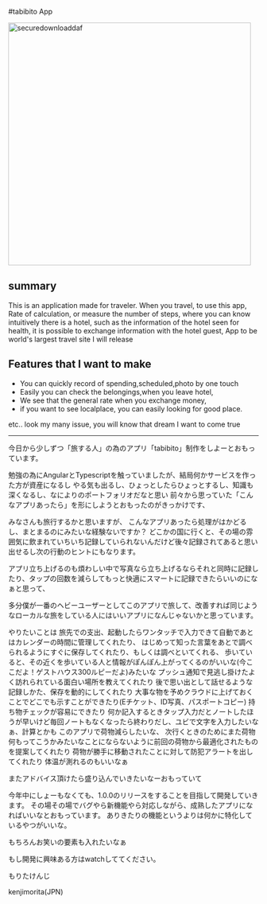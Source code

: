 #tabibito App

<img src="http://kenjimorita.jp/wp-content/uploads/2015/08/securedownloaddaf.jpeg" alt="securedownloaddaf" width="488" height="488" class="alignnone size-full wp-image-8255" />

## summary
This is an application made for traveler.
When you travel, to use this app,
Rate of calculation, or measure the number of steps, where you can know intuitively there is a hotel, such as the information of the hotel seen for health, it is possible to exchange information with the hotel guest,
App to be world's largest travel site I will release

## Features that I want to make

- You can quickly record of spending,scheduled,photo by one touch
- Easily you can check the belongings,when you leave hotel,
- We see that the general rate when you exchange money,
- if you want to see localplace, you can easily looking for good place.


etc.. look my many issue, you will know that dream I want to come true


<hr />

今日から少しずつ「旅する人」の為のアプリ「tabibito」制作をしよーとおもっています。





勉強の為にAngularとTypescriptを触っていましたが、結局何かサービスを作った方が資産になるし
やる気も出るし、ひょっとしたらひょっとするし、知識も深くなるし、なによりのポートフォリオだなと思い
前々から思っていた「こんなアプリあったら」を形にしようとおもったのがきっかけです、

みなさんも旅行するかと思いますが、
こんなアプリあったら処理がはかどるし、まとまるのにみたいな経験ないですか？
どこかの国に行くと、その場の雰囲気に飲まれていちいち記録していられないんだけど後々記録されてあると思い出せるし次の行動のヒントにもなります。

アプリ立ち上げるのも煩わしい中で写真なら立ち上げるならそれと同時に記録したり、タップの回数を減らしてもっと快適にスマートに記録できたらいいのになぁと思って、

多分僕が一番のヘビーユーザーとしてこのアプリで旅して、改善すれば同じようなローカルな旅をしている人にはいいアプリになんじゃないかと思っています。

やりたいことは
旅先での支出、起動したらワンタッチで入力できて自動であとはカレンダーの時間に管理してくれたり、
はじめって知った言葉をあとで調べられるようにすぐに保存してくれたり、もしくは調べといてくれる、
歩いていると、その近くを歩いている人と情報がぽんぽん上がってくるのがいいな(今ここだよ！ゲストハウス300ルピーだよ)みたいな
プッシュ通知で見逃し掛けたよく訪れられている面白い場所を教えてくれたり
後で思い出として話せるような記録しかた、保存を動的にしてくれたり
大事な物を予めクラウドに上げておくことでどこでも示すことができたり(Eチケット、ID写真、パスポートコピー)
持ち物チェックが容易にできたり
何か記入するときタップ入力だとノートしたほうが早いけど毎回ノートもなくなったら終わりだし、ユビで文字を入力したいなぁ、計算とかも
このアプリで荷物減らしたいな、
次行くときのためにまた荷物何もってこうかみたいなことにならないように前回の荷物から最適化されたものを提案してくれたり
荷物が勝手に移動されたことに対して防犯アラートを出してくれたり
体温が測れるのもいいなぁ


またアドバイス頂けたら盛り込んでいきたいなーおもっていて

今年中にしょーもなくても、1.0.0のリリースをすることを目指して開発していきます。
その場その場でバグやら新機能やら対応しながら、成熟したアプリになればいいなとおもっています。
ありきたりの機能というよりは何かに特化しているやつがいいな。

もちろんお笑いの要素も入れたいなぁ

もし開発に興味ある方はwatchしててください。

もりたけんじ


kenjimorita(JPN)
